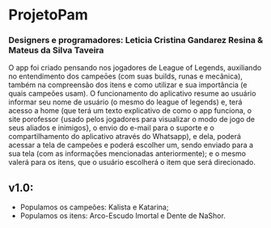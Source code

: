 # ProjetoPam
### Designers e programadores: Leticia Cristina Gandarez Resina & Mateus da Silva Taveira
O app foi criado pensando nos jogadores de League of Legends, auxiliando no entendimento dos campeōes (com suas builds, runas e mecânica), também na compreensão dos itens e como utilizar e sua importância (e quais campeões usam).
O funcionamento do aplicativo resume ao usuário informar seu nome de usuário (o mesmo do league of legends) e, terá acesso a home (que terá um texto explicativo de como o app funciona, o site porofessor {usado pelos jogadores para visualizar o modo de jogo de seus aliados e inimigos}, o envio do e-mail para o suporte e o compartilhamento do aplicativo através do Whatsapp), e dela, poderá acessar a tela de campeões e poderá escolher um, sendo enviado para a sua tela (com as informações mencionadas anteriormente); e o mesmo valerá para os itens, que o usuário escolherá o item que será direcionado. 

## v1.0:
- Populamos os campeões: Kalista e Katarina; 
- Populamos os itens: Arco-Escudo Imortal e Dente de NaShor.
